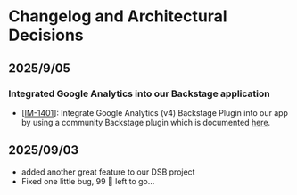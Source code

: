 # Changelog and Architectural Decisions

## 2025/9/05

### Integrated Google Analytics into our Backstage application
- [[IM-1401](https://jira.dsb.dk/browse/IN-1401)]: Integrate Google Analytics (v4) Backstage Plugin into our app by using a community Backstage plugin which is documented [here](https://github.com/backstage/community-plugins/blob/main/workspaces/analytics/plugins/analytics-module-ga4/README.md).

## 2025/09/03
- added another great feature to our DSB project
- Fixed one little bug, 99 :lady_beetle: left to go...
